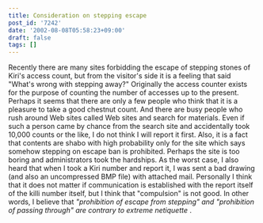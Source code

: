 ```yaml
---
title: Consideration on stepping escape
post_id: '7242'
date: '2002-08-08T05:58:23+09:00'
draft: false
tags: []
---
```


Recently there are many sites forbidding the escape of stepping stones of Kiri's access count, but from the visitor's side it is a feeling that said "What's wrong with stepping away?" Originally the access counter exists for the purpose of counting the number of accesses up to the present. Perhaps it seems that there are only a few people who think that it is a pleasure to take a good chestnut count. And there are busy people who rush around Web sites called Web sites and search for materials. Even if such a person came by chance from the search site and accidentally took 10,000 counts or the like, I do not think I will report it first. Also, it is a fact that contents are shabo with high probability only for the site which says somehow stepping on escape ban is prohibited. Perhaps the site is too boring and administrators took the hardships. As the worst case, I also heard that when I took a Kiri number and report it, I was sent a bad drawing (and also an uncompressed BMP file) with attached mail. Personally I think that it does not matter if communication is established with the report itself of the killi number itself, but I think that "compulsion" is not good. In other words, I believe that _"prohibition of escape from stepping" and "prohibition of passing through" are contrary to extreme netiquette_ .